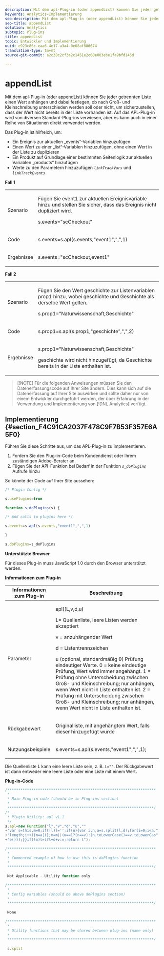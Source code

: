 ```yaml
---
description: Mit dem apl-Plug-in (oder appendList) können Sie jeder getrennten Liste einen Wert anhängen und dabei festlegen, ob nach Groß- und Kleinschreibung unterschieden werden soll oder nicht, um sicherzustellen, dass der Wert nicht bereits in der Liste vorhanden ist. Auf das APL-Plug-in wird von diversen Standard-Plug-ins verwiesen, aber es kann auch in einer Reihe von Situationen direkt verwendet werden.
keywords: Analytics-Implementierung
seo-description: Mit dem apl-Plug-in (oder appendList) können Sie jeder getrennten Liste einen Wert anhängen und dabei festlegen, ob nach Groß- und Kleinschreibung unterschieden werden soll oder nicht, um sicherzustellen, dass der Wert nicht bereits in der Liste vorhanden ist. Auf das APL-Plug-in wird von diversen Standard-Plug-ins verwiesen, aber es kann auch in einer Reihe von Situationen direkt verwendet werden.
seo-title: appendList
solution: Analytics
subtopic: Plug-ins
title: appendList
topic: Entwickler und Implementierung
uuid: e923c86c-eaa6-4e17-a3a4-0e08af886674
translation-type: tm+mt
source-git-commit: a2c38c2cf3a2c1451e2c60e003ebe1fa9bfd145d

---
```



# appendList

Mit dem apl-Plug-in (oder appendList) können Sie jeder getrennten Liste einen Wert anhängen und dabei festlegen, ob nach Groß- und Kleinschreibung unterschieden werden soll oder nicht, um sicherzustellen, dass der Wert nicht bereits in der Liste vorhanden ist. Auf das APL-Plug-in wird von diversen Standard-Plug-ins verwiesen, aber es kann auch in einer Reihe von Situationen direkt verwendet werden.

Das Plug-in ist hilfreich, um:

* Ein Ereignis zur aktuellen „events“-Variablen hinzuzufügen
* Einen Wert zu einer „list“-Variablen hinzuzufügen, ohne einen Wert in der Liste zu duplizieren
* Ein Produkt auf Grundlage einer bestimmten Seitenlogik zur aktuellen Variablen „products“ hinzufügen
* Werte zu den Parametern hinzuzufügen *`linkTrackVars`* und *`linkTrackEvents`*

**Fall 1**

<table id="table_5AAC1D9892CD4E5C9060E119EE4E7DC8"> 
 <tbody> 
  <tr> 
   <td colname="col1"> <p>Szenario </p> </td> 
   <td colname="col2"> <p>Fügen Sie <span class="term">event1</span> zur aktuellen Ereignisvariable hinzu und stellen Sie sicher, dass das Ereignis nicht dupliziert wird. </p> <p>s.events="scCheckout" </p> </td> 
  </tr> 
  <tr> 
   <td colname="col1"> <p>Code </p> </td> 
   <td colname="col2"> <p>s.events=s.apl(s.events,"event1",",",1) </p> </td> 
  </tr> 
  <tr> 
   <td colname="col1"> <p>Ergebnisse </p> </td> 
   <td colname="col2"> <p>s.events="scCheckout,event1" </p> </td> 
  </tr> 
 </tbody> 
</table>

**Fall 2**

<table id="table_C4356C9AB95948F3929A7B75E07AE9E7"> 
 <tbody> 
  <tr> 
   <td colname="col1"> <p>Szenario </p> </td> 
   <td colname="col2"> <p>Fügen Sie den Wert <span class="term">geschichte</span> zur Listenvariablen <span class="varname">prop1</span> hinzu, wobei <span class="term">geschichte</span> und <span class="term">Geschichte</span> als derselbe Wert gelten. </p> <p>s.prop1="Naturwissenschaft,Geschichte" </p> </td> 
  </tr> 
  <tr> 
   <td colname="col1"> <p>Code </p> </td> 
   <td colname="col2"> <p>s.prop1=s.apl(s.prop1,"geschichte",",",2) </p> </td> 
  </tr> 
  <tr> 
   <td colname="col1"> <p>Ergebnisse </p> </td> 
   <td colname="col2"> <p>s.prop1="Naturwissenschaft,Geschichte" </p> <p> <span class="term">geschichte</span> wird nicht hinzugefügt, da <span class="term">Geschichte</span> bereits in der Liste enthalten ist. </p> </td> 
  </tr> 
 </tbody> 
</table>

> [!NOTE] Für die folgenden Anweisungen müssen Sie den Datenerfassungscode auf Ihrer Site ändern. Dies kann sich auf die Datenerfassung auf Ihrer Site auswirken und sollte daher nur von einem Entwickler durchgeführt werden, der über Erfahrung in der Verwendung und Implementierung von [!DNL Analytics] verfügt.

## Implementierung {#section_F4C91CA2037F478C9F7B53F357E6A5F0}

Führen Sie diese Schritte aus, um das APL-Plug-in zu implementieren.

1. Fordern Sie den Plug-in-Code beim Kundendienst oder Ihrem zuständigen Adobe-Berater an.
1. Fügen Sie der API-Funktion bei Bedarf in der Funktion *`s_doPlugins`* Aufrufe hinzu

So könnte der Code auf Ihrer Site aussehen:

```js
/* Plugin Config */ 
 
s.usePlugins=true 
 
function s_doPlugins(s) { 
 
/* Add calls to plugins here */ 
 
s.events=s.apl(s.events,"event1",",",1) 
 
} 
 
s.doPlugins=s_doPlugins
```

**Unterstützte Browser**

Für dieses Plug-in muss JavaScript 1.0 durch den Browser unterstützt werden.

**Informationen zum Plug-in**

<table id="table_7B9EDD616C164D6B8B53558337DF12C2"> 
 <thead> 
  <tr> 
   <th colname="col1" class="entry"> Informationen zum Plug-in </th> 
   <th colname="col2" class="entry"> Beschreibung </th> 
  </tr> 
 </thead>
 <tbody> 
  <tr> 
   <td colname="col1"> <p>Parameter </p> </td> 
   <td colname="col2"> <p>apl((L,v,d,u) </p> <p>L= Quellenliste, leere Listen werden akzeptiert </p> <p> v = anzuhängender Wert </p> <p> d = Listentrennzeichen </p> <p> u (optional, standardmäßig 0) Prüfung eindeutiger Werte. 0 = keine eindeutige Prüfung, Wert wird immer angehängt. 1 = Prüfung ohne Unterscheidung zwischen Groß- und Kleinschreibung; nur anhängen, wenn Wert nicht in Liste enthalten ist. 2 = Prüfung mit Unterscheidung zwischen Groß- und Kleinschreibung; nur anhängen, wenn Wert nicht in Liste enthalten ist. </p> </td> 
  </tr> 
  <tr> 
   <td colname="col1"> <p>Rückgabewert </p> </td> 
   <td colname="col2"> <p>Originalliste, mit angehängtem Wert, falls dieser hinzugefügt wurde </p> </td> 
  </tr> 
  <tr> 
   <td colname="col1"> <p>Nutzungsbeispiele </p> </td> 
   <td colname="col2"> <p>s.events=s.apl(s.events,"event1",",",1); </p> </td> 
  </tr> 
 </tbody> 
</table>

Die Quellenliste L kann eine leere Liste sein, z. B. *`L=""`*. Der Rückgabewert ist dann entweder eine leere Liste oder eine Liste mit einem Wert.

**Plug-in-Code**

```js
/******************************************************************** 
 * 
 * Main Plug-in code (should be in Plug-ins section) 
 * 
 *******************************************************************/ 
/* 
 * Plugin Utility: apl v1.1 
 */ 
s.apl=new Function("l","v","d","u","" 
+"var s=this,m=0;if(!l)l='';if(u){var i,n,a=s.split(l,d);for(i=0;i<a." 
+"length;i++){n=a[i];m=m||(u==1?(n==v):(n.toLowerCase()==v.toLowerCas" 
+"e()));}}if(!m)l=l?l+d+v:v;return l"); 
 
/******************************************************************** 
 * 
 * Commented example of how to use this is doPlugins function 
 * 
 *******************************************************************/ 
  
 Not Applicable - Utility function only 
 
/******************************************************************** 
 * 
 * Config variables (should be above doPlugins section) 
 * 
 *******************************************************************/ 
 
 None 
 
/******************************************************************** 
 * 
 * Utility functions that may be shared between plug-ins (name only) 
 * 
 *******************************************************************/ 
  
 s.split
```

